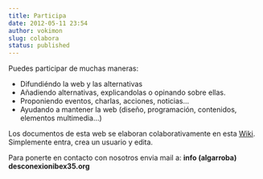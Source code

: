 ```yaml
---
title: Participa
date: 2012-05-11 23:54
author: vokimon
slug: colabora
status: published
---
```


Puedes participar de muchas maneras:

-   Difundiéndo la web y las alternativas
-   Añadiendo alternativas, explicandolas o opinando sobre ellas.
-   Proponiendo eventos, charlas, acciones, noticias...
-   Ayudando a mantener la web (diseño, programación, contenidos, elementos multimedia...)

Los documentos de esta web se elaboran colaborativamente en esta [Wiki](/wiki). Simplemente entra, crea un usuario y edita.

Para ponerte en contacto con nosotros envia mail a: **info (algarroba) desconexionibex35.org**
